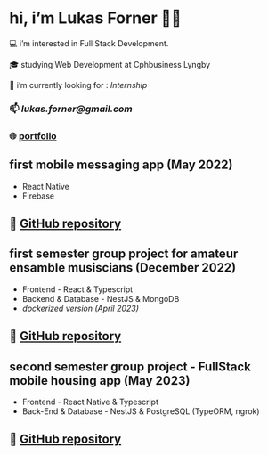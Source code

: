 #       hi, i’m Lukas Forner 👋🏼

   💻   i’m interested in Full Stack Development.
   
   🎓   studying Web Development at Cphbusiness Lyngby
   
   🔎   i’m currently looking for : _Internship_
   
### 📫   _lukas.forner@gmail.com_

### 🌐   [portfolio](https://fornerlukas.com/)

##  first mobile messaging app (May 2022)
-    React Native
-    Firebase
## 🔗 [GitHub repository](https://github.com/frustrabe/chatrooms-native)

##  first semester group project for amateur ensamble musiscians (December 2022)
-    Frontend - React & Typescript
-    Backend & Database - NestJS & MongoDB
-    *dockerized version (April 2023)*
## 🔗 [GitHub repository](https://github.com/frustrabe/devOps-daos.git)

##  second semester group project - FullStack mobile housing app (May 2023)
-    Frontend - React Native & Typescript
-    Back-End & Database - NestJS & PostgreSQL (TypeORM, ngrok)
## 🔗 [GitHub repository](https://github.com/frustrabe/domea)
<!---
frustrabe/frustrabe is a ✨ special ✨ repository because its `README.md` (this file) appears on your GitHub profile.
You can click the Preview link to take a look at your changes.
--->
